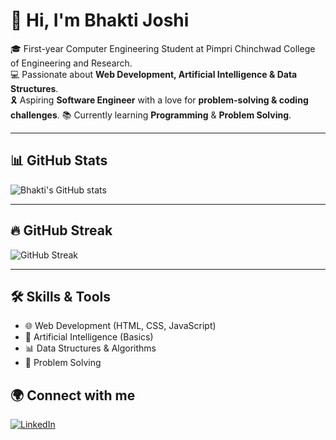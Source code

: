 # 👋 Hi, I'm Bhakti Joshi  

🎓 First-year Computer Engineering Student at Pimpri Chinchwad College of Engineering and Research.  
💻 Passionate about **Web Development, Artificial Intelligence & Data Structures**.  
🎗️ Aspiring **Software Engineer** with a love for **problem-solving & coding challenges**.
 📚 Currently learning **Programming** & **Problem Solving**.

---

## 📊 GitHub Stats
![Bhakti's GitHub stats](https://github-readme-stats.vercel.app/api?username=itsbhaktijoshi&show_icons=true&theme=radical)  

---

## 🔥 GitHub Streak
![GitHub Streak](https://streak-stats.demolab.com/?user=itsbhaktijoshi&theme=radical)  

---

## 🛠️ Skills & Tools
- 🌐 Web Development (HTML, CSS, JavaScript)  
- 🤖 Artificial Intelligence (Basics)  
- 📊 Data Structures & Algorithms  
- 🧩 Problem Solving  



## 🌍 Connect with me
[![LinkedIn](https://img.shields.io/badge/LinkedIn-BhaktiJoshi-blue?style=flat&logo=linkedin)](https://www.linkedin.com/in/itsbhaktijoshi)








